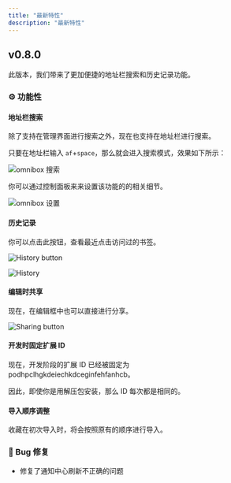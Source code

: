 ```yaml
---
title: "最新特性"
description: "最新特性"
---
```


## v0.8.0

此版本，我们带来了更加便捷的地址栏搜索和历史记录功能。

### ⚙ 功能性

#### 地址栏搜索

除了支持在管理界面进行搜索之外，现在也支持在地址栏进行搜索。

只要在地址栏输入 `af`+`space`，那么就会进入搜索模式，效果如下所示：

![omnibox 搜索](/images/20211107-001.gif)

你可以通过控制面板来来设置该功能的的相关细节。

![omnibox 设置](/images/20211107-002.png)

#### 历史记录

你可以点击此按钮，查看最近点击访问过的书签。

![History button](/images/20211107-003.png)

![History](/images/20211107-004.png)

#### 编辑时共享

现在，在编辑框中也可以直接进行分享。

![Sharing button](/images/20211107-005.png)

#### 开发时固定扩展 ID

现在，开发阶段的扩展 ID 已经被固定为 podhpclhgkdeiechkdceginfehfanhcb。

因此，即使你是用解压包安装，那么 ID 每次都是相同的。

#### 导入顺序调整

收藏在初次导入时，将会按照原有的顺序进行导入。

### 🐞 Bug 修复

- 修复了通知中心刷新不正确的问题
